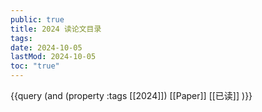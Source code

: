 ```yaml
---
public: true
title: 2024 读论文目录
tags:
date: 2024-10-05
lastMod: 2024-10-05
toc: "true"
---
```


{{query (and (property :tags [[2024]]) [[Paper]] [[已读]] )}}
